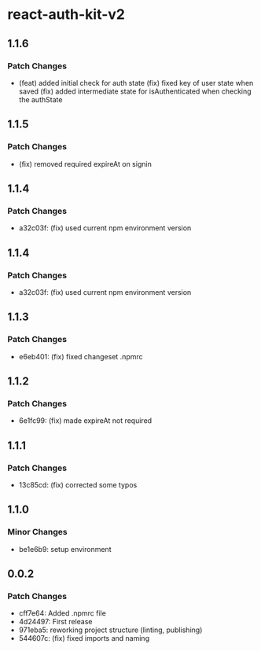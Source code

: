 # react-auth-kit-v2

## 1.1.6

### Patch Changes

- (feat) added initial check for auth state
  (fix) fixed key of user state when saved
  (fix) added intermediate state for isAuthenticated when checking the authState

## 1.1.5

### Patch Changes

- (fix) removed required expireAt on signin

## 1.1.4

### Patch Changes

- a32c03f: (fix) used current npm environment version

## 1.1.4

### Patch Changes

- a32c03f: (fix) used current npm environment version

## 1.1.3

### Patch Changes

- e6eb401: (fix) fixed changeset .npmrc

## 1.1.2

### Patch Changes

- 6e1fc99: (fix) made expireAt not required

## 1.1.1

### Patch Changes

- 13c85cd: (fix) corrected some typos

## 1.1.0

### Minor Changes

- be1e6b9: setup environment

## 0.0.2

### Patch Changes

- cff7e64: Added .npmrc file
- 4d24497: First release
- 971eba5: reworking project structure (linting, publishing)
- 544607c: (fix) fixed imports and naming
